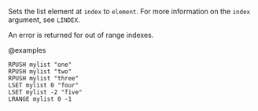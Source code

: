 Sets the list element at `index` to `element`.
For more information on the `index` argument, see `LINDEX`.

An error is returned for out of range indexes.

@examples

```cli
RPUSH mylist "one"
RPUSH mylist "two"
RPUSH mylist "three"
LSET mylist 0 "four"
LSET mylist -2 "five"
LRANGE mylist 0 -1
```
